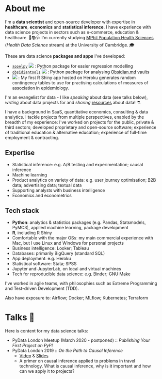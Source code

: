 
# About me
I'm a **data scientist** and open-source developer with expertise in **healthcare**, **economics** and **statistical inference**.  I have experience with data science projects in sectors such as e-commerce, education & healthcare. 👛📚🩺  I'm currently studying [MPhil Population Health Sciences](https://www.phs.masters.cam.ac.uk) (_Health Data Science_ stream) at the University of Cambridge. 🎓

These are data science **packages and apps** I've developed:
- [`appelpy`](https://github.com/mfarragher/appelpy) <img src="https://img.shields.io/github/stars/mfarragher/appelpy.svg?style=flat&color=orange"> : Python package for easier regression modelling
- [`obsidiantools`](https://github.com/mfarragher/obsidiantools) <img src="https://img.shields.io/github/stars/mfarragher/obsidiantools.svg?style=flat&color=orange"> : Python package for analysing [Obsidian.md](https://obsidian.md) vaults
- [![](https://img.shields.io/badge/Shiny-epi_2x2_table_measures-blue?style=flat&labelColor=white&logo=RStudio&logoColor=blue)](https://epi-2x2-table-measures.herokuapp.com) : My first R Shiny app hosted on Heroku generates random contingency tables to use for practising calculations of measures of association in epidemiology.

I'm an evangelist for data - I like *speaking* about data (see talks below), *writing* about data projects for and *sharing* [resources](https://github.com/mfarragher/curated-data-science-resources) about data! ⚗

I have a background in SaaS, quantitative economics, consulting & data analytics. I tackle projects from multiple perspectives, enabled by the breadth of my experience: I've worked on projects for the public, private & third sectors; developed proprietary and open-source software; experience of traditional education & alternative education; experience of full-time employment & contracting.

## Expertise
- Statistical inference: e.g. A/B testing and experimentation; causal inference
- Machine learning
- Product analytics on variety of data: e.g. user journey optimisation; B2B data; advertising data; textual data
- Supporting analysts with business intelligence
- Economics and econometrics

## Tech stack
- **Python:** analytics & statistics packages (e.g. Pandas, Statsmodels, PyMC3), applied machine learning, package development
- **R**, including R Shiny
- Comfortable with the major OSs: my main commercial experience with Mac, but I use Linux and Windows for personal projects
- Business intelligence: Looker; Tableau
- Databases: primarily BigQuery (standard SQL)
- App deployment: e.g. Heroku
- Statistical software: Stata; SPSS
- Jupyter and JupyterLab, on local and virtual machines
- Tech for reproducible data science: e.g. Binder; GNU Make

I've worked in agile teams, with philosophies such as Extreme Programming and Test-driven Development (TDD).

Also have exposure to: Airflow; Docker; MLflow; Kubernetes; Terraform

# Talks 🎤
Here is content for my data science talks:
- PyData London Meetup (March 2020 - postponed) :: *Publishing Your First Project on PyPI*
- PyData London 2019 :: *On the Path to Causal Inference*
  - [Video](https://pyvideo.org/pydata-london-2019/on-the-path-to-causal-inference.html) & [Slides](files/PyData%20London%202019%20-%20On%20the%20Path%20to%20Causal%20Inference%20(corrected%20slides).pdf)
  - A primer on causal inference applied to problems in travel technology.  What is causal inference, why is it important and how can we apply it to projects?
